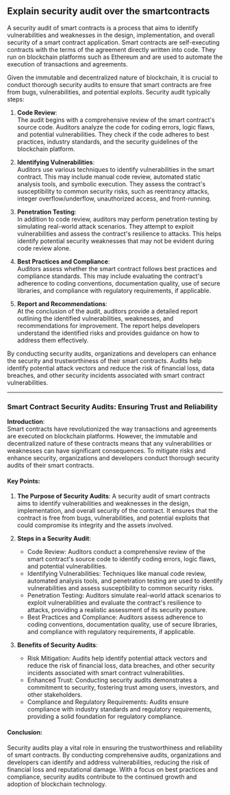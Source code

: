 ## Explain security audit over the smartcontracts

A security audit of smart contracts is a process that aims to identify vulnerabilities and weaknesses in the design, implementation, and overall security of a smart contract application. Smart contracts are self-executing contracts with the terms of the agreement directly written into code. They run on blockchain platforms such as Ethereum and are used to automate the execution of transactions and agreements.

Given the immutable and decentralized nature of blockchain, it is crucial to conduct thorough security audits to ensure that smart contracts are free from bugs, vulnerabilities, and potential exploits. Security audit typically steps:

1. **Code Review**:\
The audit begins with a comprehensive review of the smart contract's source code. Auditors analyze the code for coding errors, logic flaws, and potential vulnerabilities. They check if the code adheres to best practices, industry standards, and the security guidelines of the blockchain platform.

2. **Identifying Vulnerabilities**:\
Auditors use various techniques to identify vulnerabilities in the smart contract. This may include manual code review, automated static analysis tools, and symbolic execution. They assess the contract's susceptibility to common security risks, such as reentrancy attacks, integer overflow/underflow, unauthorized access, and front-running.

3. **Penetration Testing**:\
In addition to code review, auditors may perform penetration testing by simulating real-world attack scenarios. They attempt to exploit vulnerabilities and assess the contract's resilience to attacks. This helps identify potential security weaknesses that may not be evident during code review alone.

4. **Best Practices and Compliance**:\
Auditors assess whether the smart contract follows best practices and compliance standards. This may include evaluating the contract's adherence to coding conventions, documentation quality, use of secure libraries, and compliance with regulatory requirements, if applicable.

5. **Report and Recommendations**:\
At the conclusion of the audit, auditors provide a detailed report outlining the identified vulnerabilities, weaknesses, and recommendations for improvement. The report helps developers understand the identified risks and provides guidance on how to address them effectively.

By conducting security audits, organizations and developers can enhance the security and trustworthiness of their smart contracts. Audits help identify potential attack vectors and reduce the risk of financial loss, data breaches, and other security incidents associated with smart contract vulnerabilities.

---

### Smart Contract Security Audits: Ensuring Trust and Reliability

**Introduction**:\
Smart contracts have revolutionized the way transactions and agreements are executed on blockchain platforms. However, the immutable and decentralized nature of these contracts means that any vulnerabilities or weaknesses can have significant consequences. To mitigate risks and enhance security, organizations and developers conduct thorough security audits of their smart contracts.

#### Key Points:

1. **The Purpose of Security Audits**:
A security audit of smart contracts aims to identify vulnerabilities and weaknesses in the design, implementation, and overall security of the contract. It ensures that the contract is free from bugs, vulnerabilities, and potential exploits that could compromise its integrity and the assets involved.

2. **Steps in a Security Audit**:
   - Code Review: Auditors conduct a comprehensive review of the smart contract's source code to identify coding errors, logic flaws, and potential vulnerabilities.
   - Identifying Vulnerabilities: Techniques like manual code review, automated analysis tools, and penetration testing are used to identify vulnerabilities and assess susceptibility to common security risks.
   - Penetration Testing: Auditors simulate real-world attack scenarios to exploit vulnerabilities and evaluate the contract's resilience to attacks, providing a realistic assessment of its security posture.
   - Best Practices and Compliance: Auditors assess adherence to coding conventions, documentation quality, use of secure libraries, and compliance with regulatory requirements, if applicable.

3. **Benefits of Security Audits**:
   - Risk Mitigation: Audits help identify potential attack vectors and reduce the risk of financial loss, data breaches, and other security incidents associated with smart contract vulnerabilities.
   - Enhanced Trust: Conducting security audits demonstrates a commitment to security, fostering trust among users, investors, and other stakeholders.
   - Compliance and Regulatory Requirements: Audits ensure compliance with industry standards and regulatory requirements, providing a solid foundation for regulatory compliance.

#### Conclusion:
Security audits play a vital role in ensuring the trustworthiness and reliability of smart contracts. By conducting comprehensive audits, organizations and developers can identify and address vulnerabilities, reducing the risk of financial loss and reputational damage. With a focus on best practices and compliance, security audits contribute to the continued growth and adoption of blockchain technology.
